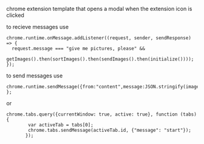 chrome extension template that opens a modal when the extension icon is clicked


to recieve messages use
```
chrome.runtime.onMessage.addListener((request, sender, sendResponse) => {
  request.message === "give me pictures, please" &&
    getImages().then(sortImages().then(sendImages().then(initialize())));
});
```

to send messages use
```
chrome.runtime.sendMessage({from:"content",message:JSON.stringify(imagesToSend)});
};
```
or
```
chrome.tabs.query({currentWindow: true, active: true}, function (tabs){
        var activeTab = tabs[0];
        chrome.tabs.sendMessage(activeTab.id, {"message": "start"});
       });
 ```